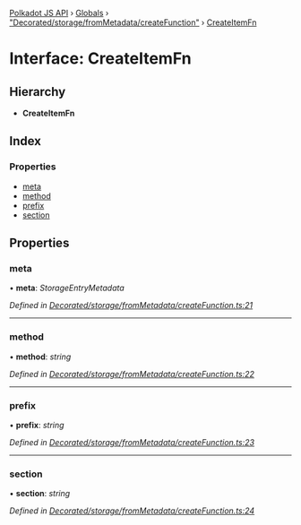 [Polkadot JS API](../README.md) › [Globals](../globals.md) › ["Decorated/storage/fromMetadata/createFunction"](../modules/_decorated_storage_frommetadata_createfunction_.md) › [CreateItemFn](_decorated_storage_frommetadata_createfunction_.createitemfn.md)

# Interface: CreateItemFn

## Hierarchy

* **CreateItemFn**

## Index

### Properties

* [meta](_decorated_storage_frommetadata_createfunction_.createitemfn.md#meta)
* [method](_decorated_storage_frommetadata_createfunction_.createitemfn.md#method)
* [prefix](_decorated_storage_frommetadata_createfunction_.createitemfn.md#prefix)
* [section](_decorated_storage_frommetadata_createfunction_.createitemfn.md#section)

## Properties

###  meta

• **meta**: *StorageEntryMetadata*

*Defined in [Decorated/storage/fromMetadata/createFunction.ts:21](https://github.com/polkadot-js/api/blob/be4b9a4133/packages/metadata/src/Decorated/storage/fromMetadata/createFunction.ts#L21)*

___

###  method

• **method**: *string*

*Defined in [Decorated/storage/fromMetadata/createFunction.ts:22](https://github.com/polkadot-js/api/blob/be4b9a4133/packages/metadata/src/Decorated/storage/fromMetadata/createFunction.ts#L22)*

___

###  prefix

• **prefix**: *string*

*Defined in [Decorated/storage/fromMetadata/createFunction.ts:23](https://github.com/polkadot-js/api/blob/be4b9a4133/packages/metadata/src/Decorated/storage/fromMetadata/createFunction.ts#L23)*

___

###  section

• **section**: *string*

*Defined in [Decorated/storage/fromMetadata/createFunction.ts:24](https://github.com/polkadot-js/api/blob/be4b9a4133/packages/metadata/src/Decorated/storage/fromMetadata/createFunction.ts#L24)*
